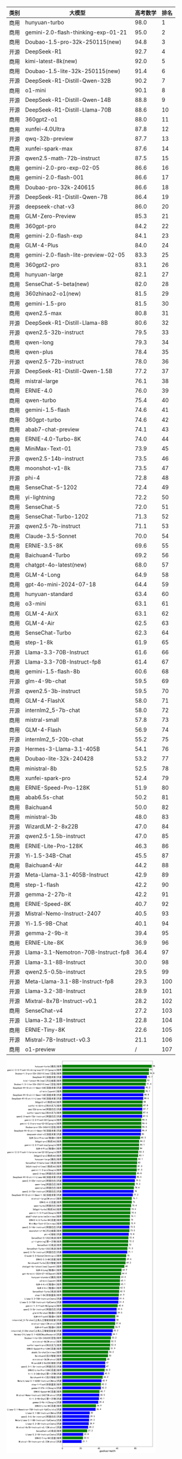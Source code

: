 
| 类别 | 大模型                         | 高考数学 | 排名 |
|-----|------------------------------|---------|----|
|商用|hunyuan-turbo|98.0|1|
|商用|gemini-2.0-flash-thinking-exp-01-21|95.0|2|
|商用|Doubao-1.5-pro-32k-250115(new)|94.8|3|
|开源|DeepSeek-R1|92.7|4|
|商用|kimi-latest-8k(new)|92.0|5|
|商用|Doubao-1.5-lite-32k-250115(new)|91.4|6|
|开源|DeepSeek-R1-Distill-Qwen-32B|90.2|7|
|商用|o1-mini|90.1|8|
|开源|DeepSeek-R1-Distill-Qwen-14B|88.8|9|
|开源|DeepSeek-R1-Distill-Llama-70B|88.6|10|
|商用|360gpt2-o1|88.0|11|
|商用|xunfei-4.0Ultra|87.8|12|
|开源|qwq-32b-preview|87.7|13|
|商用|xunfei-spark-max|87.6|14|
|开源|qwen2.5-math-72b-instruct|87.5|15|
|商用|gemini-2.0-pro-exp-02-05|86.6|16|
|商用|gemini-2.0-flash-001|86.6|17|
|商用|Doubao-pro-32k-240615|86.6|18|
|开源|DeepSeek-R1-Distill-Qwen-7B|86.4|19|
|开源|deepseek-chat-v3|86.0|20|
|商用|GLM-Zero-Preview|85.3|21|
|商用|360gpt-pro|84.2|22|
|商用|gemini-2.0-flash-exp|84.1|23|
|商用|GLM-4-Plus|84.0|24|
|商用|gemini-2.0-flash-lite-preview-02-05|83.3|25|
|商用|360gpt2-pro|83.1|26|
|商用|hunyuan-large|82.1|27|
|商用|SenseChat-5-beta(new)|82.0|28|
|商用|360zhinao2-o1(new)|81.5|29|
|商用|gemini-1.5-pro|81.5|30|
|商用|qwen2.5-max|80.8|31|
|开源|DeepSeek-R1-Distill-Llama-8B|80.6|32|
|开源|qwen2.5-32b-instruct|79.5|33|
|商用|qwen-long|79.3|34|
|商用|qwen-plus|78.4|35|
|开源|qwen2.5-72b-instruct|78.0|36|
|开源|DeepSeek-R1-Distill-Qwen-1.5B|77.2|37|
|商用|mistral-large|76.1|38|
|商用|ERNIE-4.0|76.0|39|
|商用|qwen-turbo|75.4|40|
|商用|gemini-1.5-flash|74.6|41|
|商用|360gpt-turbo|74.6|42|
|商用|abab7-chat-preview|74.1|43|
|商用|ERNIE-4.0-Turbo-8K|74.0|44|
|商用|MiniMax-Text-01|73.9|45|
|开源|qwen2.5-14b-instruct|73.5|46|
|商用|moonshot-v1-8k|73.5|47|
|开源|phi-4|72.8|48|
|商用|SenseChat-5-1202|72.4|49|
|商用|yi-lightning|72.2|50|
|商用|SenseChat-5|72.0|51|
|商用|SenseChat-Turbo-1202|71.3|52|
|开源|qwen2.5-7b-instruct|71.1|53|
|商用|Claude-3.5-Sonnet|70.0|54|
|商用|ERNIE-3.5-8K|69.6|55|
|商用|Baichuan4-Turbo|69.2|56|
|商用|chatgpt-4o-latest(new)|68.0|57|
|商用|GLM-4-Long|64.9|58|
|商用|gpt-4o-mini-2024-07-18|64.4|59|
|商用|hunyuan-standard|63.4|60|
|商用|o3-mini|63.1|61|
|商用|GLM-4-AirX|63.1|62|
|商用|GLM-4-Air|62.5|63|
|商用|SenseChat-Turbo|62.3|64|
|商用|step-1-8k|61.9|65|
|开源|Llama-3.3-70B-Instruct|61.6|66|
|开源|Llama-3.3-70B-Instruct-fp8|61.4|67|
|商用|gemini-1.5-flash-8b|60.6|68|
|开源|glm-4-9b-chat|59.5|69|
|开源|qwen2.5-3b-instruct|59.5|70|
|商用|GLM-4-FlashX|58.0|71|
|开源|internlm2_5-7b-chat|58.0|72|
|商用|mistral-small|57.8|73|
|商用|GLM-4-Flash|56.9|74|
|开源|internlm2_5-20b-chat|55.2|75|
|开源|Hermes-3-Llama-3.1-405B|54.1|76|
|商用|Doubao-lite-32k-240428|53.2|77|
|商用|ministral-8b|52.5|78|
|商用|xunfei-spark-pro|52.4|79|
|商用|ERNIE-Speed-Pro-128K|51.9|80|
|商用|abab6.5s-chat|50.2|81|
|商用|Baichuan4|50.0|82|
|商用|ministral-3b|48.0|83|
|开源|WizardLM-2-8x22B|47.0|84|
|开源|qwen2.5-1.5b-instruct|47.0|85|
|商用|ERNIE-Lite-Pro-128K|46.3|86|
|开源|Yi-1.5-34B-Chat|45.5|87|
|商用|Baichuan4-Air|44.2|88|
|开源|Meta-Llama-3.1-405B-Instruct|42.9|89|
|商用|step-1-flash|42.2|90|
|开源|gemma-2-27b-it|42.2|91|
|商用|ERNIE-Speed-8K|40.7|92|
|开源|Mistral-Nemo-Instruct-2407|40.5|93|
|开源|Yi-1.5-9B-Chat|40.1|94|
|开源|gemma-2-9b-it|39.4|95|
|商用|ERNIE-Lite-8K|36.9|96|
|开源|Llama-3.1-Nemotron-70B-Instruct-fp8|36.4|97|
|开源|Llama-3.1-8B-Instruct|30.0|98|
|开源|qwen2.5-0.5b-instruct|29.5|99|
|开源|Meta-Llama-3.1-8B-Instruct-fp8|29.3|100|
|开源|Llama-3.2-3B-Instruct|28.9|101|
|开源|Mixtral-8x7B-Instruct-v0.1|28.2|102|
|商用|SenseChat-v4|27.2|103|
|开源|Llama-3.2-1B-Instruct|22.8|104|
|商用|ERNIE-Tiny-8K|22.6|105|
|开源|Mistral-7B-Instruct-v0.3|21.1|106|
|商用|o1-preview|/|107|


![lin](../pic/gaokao-math.png)

